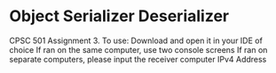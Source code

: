 # Object Serializer Deserializer
 
CPSC 501 Assignment 3. 
To use:
 Download and open it in your IDE of choice
 If ran on the same computer, use two console screens
 If ran on separate computers, please input the receiver computer IPv4 Address 
